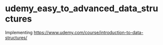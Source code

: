 # udemy_easy_to_advanced_data_structures
Implementing https://www.udemy.com/course/introduction-to-data-structures/
